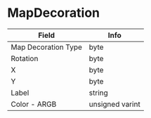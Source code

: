 # MapDecoration

<table><thead><tr><th>Field</th><th>Info</th></tr></thead><tbody>
<tr><td>Map Decoration Type</td><td>byte</td></tr>
<tr><td>Rotation</td><td>byte</td></tr>
<tr><td>X</td><td>byte</td></tr>
<tr><td>Y</td><td>byte</td></tr>
<tr><td>Label</td><td>string</td></tr>
<tr><td>Color - ARGB</td><td>unsigned varint</td></tr>
</tbody></table>